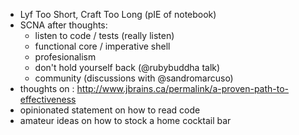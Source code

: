 - Lyf Too Short, Craft Too Long (pIE of notebook)
- SCNA after thoughts: 
    - listen to code / tests (really listen)
    - functional core / imperative shell
    - profesionalism
    - don't hold yourself back (@rubybuddha talk)
    - community (discussions with @sandromarcuso)
- thoughts on : http://www.jbrains.ca/permalink/a-proven-path-to-effectiveness
- opinionated statement on how to read code
- amateur ideas on how to stock a home cocktail bar
        
